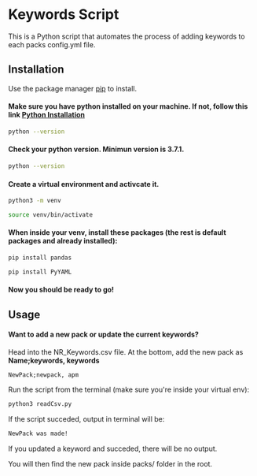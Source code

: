 # Keywords Script

This is a Python script that automates the process of adding keywords to each packs config.yml file. 

## Installation

Use the package manager [pip](https://pip.pypa.io/en/stable/) to install.


#### Make sure you have python installed on your machine. If not, follow this link [Python Installation](https://realpython.com/installing-python/)
```bash
python --version
```
#### Check your python version. Minimun version is 3.7.1.
```bash
python --version
```
#### Create a virtual environment and activcate it.
```bash
python3 -m venv

source venv/bin/activate
```
#### When inside your venv, install these packages (the rest is default packages and already installed):

```bash
pip install pandas

pip install PyYAML
```
#### Now you should be ready to go!

## Usage


#### Want to add a new pack or update the current keywords?

Head into the NR_Keywords.csv file. At the bottom, add the new pack as __Name;keywords, keywords__
```csv
NewPack;newpack, apm
```
Run the script from the terminal (make sure you're inside your virtual env):

```bash
python3 readCsv.py
```
If the script succeded, output in terminal will be:

```bash
NewPack was made!
```

If you updated a keyword and succeded, there will be no output.

You will then find the new pack inside packs/ folder in the root.

